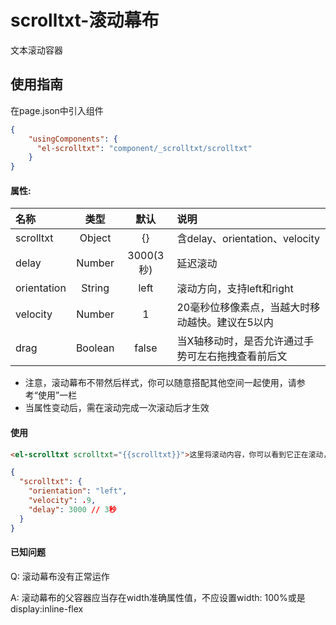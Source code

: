 # scrolltxt-滚动幕布

文本滚动容器

## 使用指南

在page.json中引入组件

```json
{
    "usingComponents": {
      "el-scrolltxt": "component/_scrolltxt/scrolltxt"
    }
}
```

#### 属性:

| 名称 | 类型 | 默认 | 说明 |
| :--- | :---: | :---: | :--- |
| scrolltxt | Object | {} | 含delay、orientation、velocity |
| delay | Number | 3000\(3秒\) | 延迟滚动 |
| orientation | String | left | 滚动方向，支持left和right |
| velocity | Number | 1 | 20毫秒位移像素点，当越大时移动越快。建议在5以内 |
| drag | Boolean | false | 当X轴移动时，是否允许通过手势可左右拖拽查看前后文 |

* 注意，滚动幕布不带然后样式，你可以随意搭配其他空间一起使用，请参考“使用”一栏
* 当属性变动后，需在滚动完成一次滚动后才生效

#### 使用

```html
<el-scrolltxt scrolltxt="{{scrolltxt}}">这里将滚动内容，你可以看到它正在滚动，当然你这里也可以设置为变量</el-scrolltxt>
```

```json
{
  "scrolltxt": {
    "orientation": "left",
    "velocity": .9,
    "delay": 3000 // 3秒
  }
}
```

#### 已知问题

Q: 滚动幕布没有正常运作

A: 滚动幕布的父容器应当存在width准确属性值，不应设置width: 100%或是display:inline-flex

